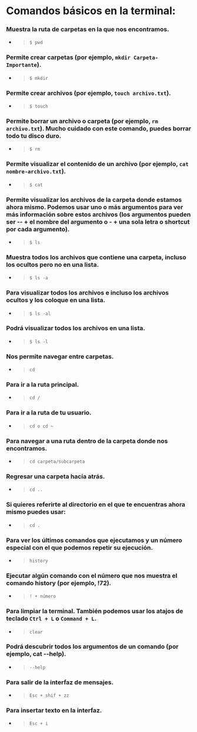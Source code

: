 # Comandos básicos en la terminal:

### Muestra la ruta de carpetas en la que nos encontramos.

- > `$ pwd `

### Permite crear carpetas (por ejemplo, `mkdir Carpeta-Importante`).

- > `$ mkdir`

### Permite crear archivos (por ejemplo, `touch archivo.txt`).

- > `$ touch`

### Permite borrar un archivo o carpeta (por ejemplo, `rm archivo.txt`). Mucho cuidado con este comando, puedes borrar todo tu disco duro.

- > `$ rm`

### Permite visualizar el contenido de un archivo (por ejemplo, `cat nombre-archivo.txt`).

- > `$ cat`

### Permite visualizar los archivos de la carpeta donde estamos ahora mismo. Podemos usar uno o más argumentos para ver más información sobre estos archivos (los argumentos pueden ser -- + el nombre del argumento o - + una sola letra o shortcut por cada argumento).

- > `$ ls`

### Muestra todos los archivos que contiene una carpeta, incluso los ocultos pero no en una lista.

- > `$ ls -a`

### Para visualizar todos los archivos e incluso los archivos ocultos y los coloque en una lista.

- > `$ ls -al`

### Podrá visualizar todos los archivos en una lista.

- > `$ ls -l`

### Nos permite navegar entre carpetas.

- > `cd`

### Para ir a la ruta principal.

- > `cd /`

### Para ir a la ruta de tu usuario.

- > `cd o cd ~`

### Para navegar a una ruta dentro de la carpeta donde nos encontramos.

- > `cd carpeta/subcarpeta`

### Regresar una carpeta hacia atrás.

- > `cd ..`

### Si quieres referirte al directorio en el que te encuentras ahora mismo puedes usar:

- > `cd .`

### Para ver los últimos comandos que ejecutamos y un número especial con el que podemos repetir su ejecución.

- > `history`

### Ejecutar algún comando con el número que nos muestra el comando history (por ejemplo, !72).

- > `! + número`

### Para limpiar la terminal. También podemos usar los atajos de teclado `Ctrl + L` o `Command + L`.

- > `clear`

### Podrá descubrir todos los argumentos de un comando (por ejemplo, cat --help).

- > `--help`

### Para salir de la interfaz de mensajes.

- > `Esc + shif + zz`

### Para insertar texto en la interfaz.

- > `Esc + i`
